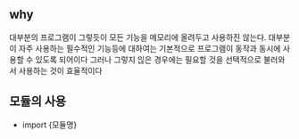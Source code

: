 ## why 
대부분의 프로그램이 그렇듯이 모든 기능을 메모리에 올려두고 사용하진 않는다.
대부분이 자주 사용하는 필수적인 기능등에 대하여는 기본적으로 프로그램이 동작과 동시에 사용할 수 있도록 되어이다
그러나 그렇지 읺은 경우에는 필요할 것을 선택적으로 불러와서 사용하는 것이 효율적이다

## 모듈의 사용
- import {모듈명}





